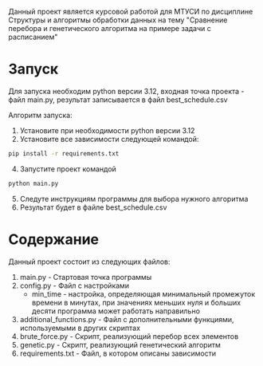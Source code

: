 Данный проект является курсовой работой для МТУСИ по дисциплине Структуры и алгоритмы обработки данных на тему "Сравнение перебора и генетического алгоритма на примере задачи с расписанием"

# Запуск
Для запуска необходим python версии 3.12, входная точка проекта - файл main.py, результат записывается в файл best_schedule.csv

Алгоритм запуска:
  1) Установите при необходимости python версии 3.12
  2) Установите все зависимости следующей командой:
```bash
pip install -r requirements.txt
```
  4) Запустите проект командой
```bash
python main.py
```
  5) Следуте инструкциям программы для выбора нужного алгоритма
  6) Результат будет в файле best_schedule.csv

# Содержание
Данный проект состоит из следующих файлов: 
  1) main.py - Стартовая точка программы
  2) config.py - Файл с настройками
     - min_time - настройка, определяющая минимальный промежуток времени в минутах, при значениях меньших нуля и больших десяти программа может работать направильно
  3) additional_functions.py - Файл с дополнительными функциями, используемыми в других скриптах
  4) brute_force.py - Скрипт, реализующий перебор всех элементов
  5) genetic.py - Скрипт, реализующий генетический алгоритм
  6) requirements.txt - Файл, в котором описаны зависимости
